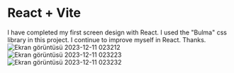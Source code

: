 # React + Vite

I have completed my first screen design with React.
I used the "Bulma" css library in this project.
I continue to improve myself in React.
Thanks.
![Ekran görüntüsü 2023-12-11 023212](https://github.com/doganakbaba/Card-Project/assets/127808421/cc37dcbc-5417-4eec-b1de-6786d51a0cdf)
![Ekran görüntüsü 2023-12-11 023223](https://github.com/doganakbaba/Card-Project/assets/127808421/8b3010d4-3233-4cc0-b8ed-757834c6608a)
![Ekran görüntüsü 2023-12-11 023232](https://github.com/doganakbaba/Card-Project/assets/127808421/07416945-d8e1-45b4-833f-5b18b03eb04c)
